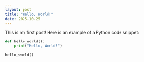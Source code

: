 ```yaml
---
layout: post
title: "Hello, World!"
date: 2025-10-25
---
```


This is my first post! Here is an example of a Python code snippet:

```python
def hello_world():
    print("Hello, World!")

hello_world()
```
